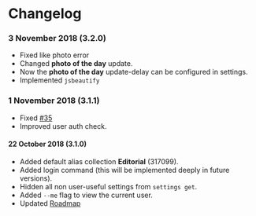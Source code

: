 # Changelog
### 3 November 2018 (3.2.0)
- Fixed like photo error
- Changed **photo of the day** update.
- Now the **photo of the day** update-delay can be configured in settings.
- Implemented `jsbeautify`

### 1 November 2018 (3.1.1)
- Fixed [#35](/issues/35)
- Improved user auth check.

#### 22 October 2018 (3.1.0)
- Added default alias collection **Editorial** (317099).
- Added login command (this will be implemented deeply in future versions).
- Hidden all non user-useful settings from `settings get`.
- Added `--me` flag to view the current user.
- Updated [Roadmap](/docs/ROADMAP.md)